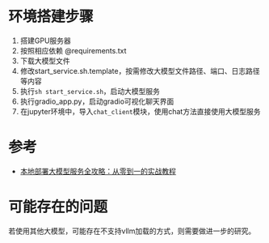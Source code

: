 # 环境搭建步骤

1. 搭建GPU服务器
2. 按照相应依赖 @requirements.txt
3. 下载大模型文件
4. 修改start_service.sh.template，按需修改大模型文件路径、端口、日志路径等内容
5. 执行`sh start_service.sh`，启动大模型服务
6. 执行gradio_app.py，启动gradio可视化聊天界面
7. 在jupyter环境中，导入`chat_client`模块，使用chat方法直接使用大模型服务

# 参考

- [本地部署大模型服务全攻略：从零到一的实战教程](https://mp.weixin.qq.com/s/z8h1nIBWqn3S_9ayhRGT1g)

# 可能存在的问题

若使用其他大模型，可能存在不支持vllm加载的方式，则需要做进一步的研究。